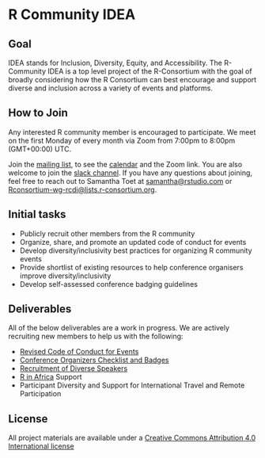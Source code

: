 # R Community IDEA

## Goal
IDEA stands for Inclusion, Diversity, Equity, and Accessibility. The R-Community IDEA is a top level project of the R-Consortium with the goal of broadly considering how the R Consortium can best encourage and support diverse and inclusion across a variety of events and platforms. 

## How to Join
Any interested R community member is encouraged to participate. We meet on the first Monday of every month via Zoom from 7:00pm to 8:00pm (GMT+00:00) UTC. 

Join the [mailing list](https://lists.r-consortium.org/g/rconsortium-wg-rcdi), to see the [calendar](https://lists.r-consortium.org/g/rconsortium-wg-rcdi/calendar) and the Zoom link. You are also welcome to join the [slack channel](https://rusergroups.slack.com/archives/CUF4GTJHY).  If you have any questions about joining, feel free to reach out to Samantha Toet at samantha@rstudio.com or Rconsortium-wg-rcdi@lists.r-consortium.org.  

## Initial tasks

- Publicly recruit other members from the R community
- Organize, share, and promote an updated code of conduct for events
- Develop diversity/inclusivity best practices for organizing R community events
- Provide shortlist of existing resources to help conference organisers improve diversity/inclusivity
- Develop self-assessed conference badging guidelines

## Deliverables

All of the below deliverables are a work in progress. We are actively recruiting new members to help us with the following:

- [Revised Code of Conduct for Events](https://github.com/RConsortium/RCDI-WG/tree/master/conduct)
- [Conference Organizers Checklist and Badges](https://github.com/RConsortium/RCDI-WG/blob/master/outputs/conferencebestpractices.md)
- [Recruitment of Diverse Speakers](https://github.com/RConsortium/RCDI-WG/blob/master/speakers/speaker-recruitment.md)
- [R in Africa](https://africa-r.org/) Support
- Participant Diversity and Support for International Travel and Remote Participation


## License

All project materials are available under a [Creative Commons Attribution 4.0 International license](https://creativecommons.org/licenses/by/4.0/)
